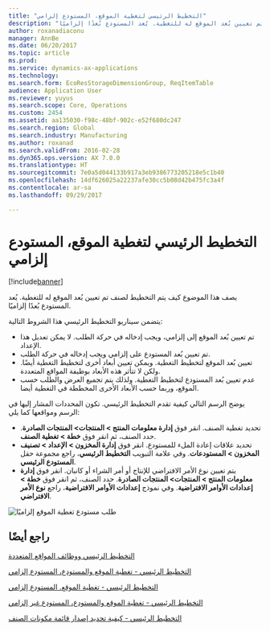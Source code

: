 ```yaml
---
title: "التخطيط الرئيسي لتغطية الموقع، المستودع إلزامي"
description: "يصف هذا الموضوع كيف يتم التخطيط لصنف تم تعيين بُعد الموقع له للتغطية. يُعد المستودع بُعدًا إلزاميًا."
author: roxanadiaconu
manager: AnnBe
ms.date: 06/20/2017
ms.topic: article
ms.prod: 
ms.service: dynamics-ax-applications
ms.technology: 
ms.search.form: EcoResStorageDimensionGroup, ReqItemTable
audience: Application User
ms.reviewer: yuyus
ms.search.scope: Core, Operations
ms.custom: 2454
ms.assetid: aa135030-f98c-48bf-902c-e52f680dc247
ms.search.region: Global
ms.search.industry: Manufacturing
ms.author: roxanad
ms.search.validFrom: 2016-02-28
ms.dyn365.ops.version: AX 7.0.0
ms.translationtype: HT
ms.sourcegitcommit: 7e0a5d044133b917a3eb9386773205218e5c1b40
ms.openlocfilehash: 14df626025a22237afe30cc5b08d42b475fc3a4f
ms.contentlocale: ar-sa
ms.lasthandoff: 09/29/2017

---
```


# <a name="master-planning-for-site-coverage-mandatory-warehouse"></a>التخطيط الرئيسي لتغطية الموقع، المستودع إلزامي

[!include[banner](../includes/banner.md)]


يصف هذا الموضوع كيف يتم التخطيط لصنف تم تعيين بُعد الموقع له للتغطية. يُعد المستودع بُعدًا إلزاميًا.

يتضمن سيناريو التخطيط الرئيسي هذا الشروط التالية:

-   تم تعيين بُعد الموقع إلى إلزامي، ويجب إدخاله في حركة الطلب. لا يمكن تعديل هذا الإعداد.
-   تم تعيين بُعد المستودع على إلزامي ويجب إدخاله في حركة الطلب.
-   تعيين بُعد الموقع لتخطيط التغطية. ويمكن تعيين أبعاد أخرى لتخطيط التغطية أيضًا. ولكن لا تتأثر هذه الأبعاد بوظيفة المواقع المتعددة.
-   عدم تعيين بُعد المستودع لتخطيط التغطية. ولذلك يتم تجميع العرض والطلب حسب الموقع، وربما حسب الأبعاد الأخرى المخططة في التغطية أيضا.

يوضح الرسم التالي كيفية تقدم التخطيط الرئيسي. تكون المحددات المشار إليها في الرسم ومواقعها كما يلي:
-   تحديد تغطية الصنف. انقر فوق **إدارة معلومات المنتج &gt; المنتجات&gt; المنتجات الصادرة**. حدد الصنف، ثم انقر فوق **خطة &gt; تغطية الصنف**.
-   تحديد علاقات إعادة الملء للمستودع. انقر فوق **إدارة المخزون &gt; الإعداد &gt; تصنيف المخزون &gt; المستودعات**. وفي علامة التبويب **التخطيط الرئيسي**، راجع مجموعة حقل **المستودع الرئيسي**.
-   يتم تعيين نوع الأمر الافتراضي للإنتاج أو أمر الشراء أو كانبان. انقر فوق **إدارة معلومات المنتج &gt; المنتجات&gt; المنتجات الصادرة**. حدد الصنف، ثم انقر فوق **خطة &gt; إعدادات الأوامر الافتراضية**. وفي نموذج **إعدادات الأوامر الافتراضية**، راجع **نوع الأمر الافتراضي**.

![طلب مستودع تغطية الموقع إلزاميًا](./media/multisitedemandexplosionscenarioforsitecoveragewarehousemandatory.jpg)



<a name="see-also"></a>راجع أيضًا
--------

[التخطيط الرئيسي ووظائف المواقع المتعددة](master-plan-multisite-functionality.md)

[التخطيط الرئيسي - تغطية الموقع والمستودع، المستودع إلزامي](master-plan-site-warehouse-coverage-warehouse-mandatory.md)

[التخطيط الرئيسي - تغطية الموقع. المستودع إلزامي](master-plan-site-coverage-warehouse-mandatory.md)

[التخطيط الرئيسي - تغطية الموقع والمستودع، المستودع غير إلزامي](master-plan-site-warehouse-coverage-warehouse-not-mandatory.md)

[التخطيط الرئيسي - كيفية تحديد إصدار قائمة مكونات الصنف](master-plan-bom-version-determined.md)





